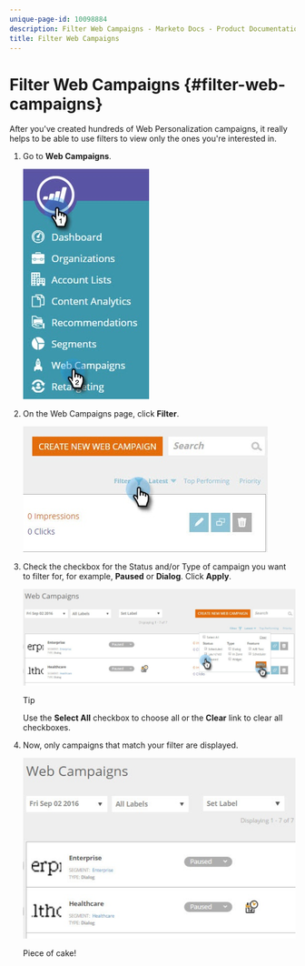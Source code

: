 ```yaml
---
unique-page-id: 10098884
description: Filter Web Campaigns - Marketo Docs - Product Documentation
title: Filter Web Campaigns
---
```


# Filter Web Campaigns {#filter-web-campaigns}

After you've created hundreds of Web Personalization campaigns, it really helps to be able to use filters to view only the ones you're interested in.

1. Go to **Web Campaigns**.

   ![](assets/web-campaigns-hand-8.jpg)

1. On the Web Campaigns page, click **Filter**.

   ![](assets/web-campaigns-page-filter-hand.jpg)

1. Check the checkbox for the Status and/or Type of campaign you want to filter for, for example, **Paused** or **Dialog**. Click **Apply**.

   ![](assets/web-campaigns-filters-hands.jpg)

   >[!TIP]
   >
   >Use the **Select All** checkbox to choose all or the **Clear** link to clear all checkboxes.

1. Now, only campaigns that match your filter are displayed.

   ![](assets/web-campaigns-filter-only-paused.jpg)

   Piece of cake!
